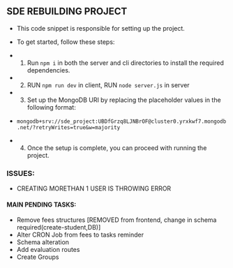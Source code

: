 ## SDE REBUILDING PROJECT

- This code snippet is responsible for setting up the project.

- To get started, follow these steps:

- 1.  Run `npm i` in both the server and cli directories to install the required dependencies.

- 2. RUN `npm run dev` in client, RUN `node server.js` in server

- 3.  Set up the MongoDB URI by replacing the placeholder values in the following format:
- `mongodb+srv://sde_project:UBDfGrzq8LJNBrOF@cluster0.yrxkwf7.mongodb.net/?retryWrites=true&w=majority`

- 4.  Once the setup is complete, you can proceed with running the project.

### ISSUES:

- CREATING MORETHAN 1 USER IS THROWING ERROR

#### MAIN PENDING TASKS:

- Remove fees structures [REMOVED from frontend, change in schema required(create-student,DB)]
- Alter CRON Job from fees to tasks reminder
- Schema alteration
- Add evaluation routes
- Create Groups
